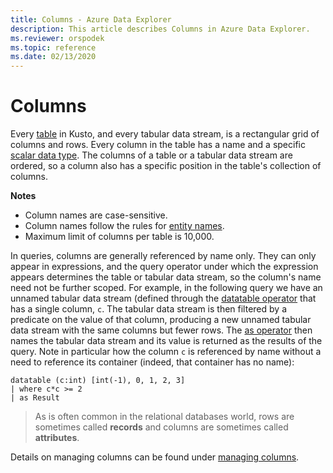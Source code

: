 ```yaml
---
title: Columns - Azure Data Explorer
description: This article describes Columns in Azure Data Explorer.
ms.reviewer: orspodek
ms.topic: reference
ms.date: 02/13/2020
---
```

# Columns

Every [table](tables.md) in Kusto, and every tabular data stream, is a rectangular grid
of columns and rows. Every column in the table has a name and a specific
[scalar data type](../scalar-data-types/index.md). The columns of a table
or a tabular data stream are ordered, so a column also has a specific position
in the table's collection of columns.

**Notes**  

* Column names are case-sensitive.
* Column names follow the rules for [entity names](./entity-names.md).
* Maximum limit of columns per table is 10,000.

In queries, columns are generally referenced by name only. They can only appear
in expressions, and the query operator under which the expression appears
determines the table or tabular data stream, so the column's name need not be
further scoped. For example, in the following query we have an unnamed tabular
data stream (defined through the [datatable operator](../datatableoperator.md)
that has a single column, `c`. The tabular data stream is then filtered by a predicate on
the value of that column, producing a new unnamed tabular data stream with the
same columns but fewer rows. The [as operator](../asoperator.md) then names
the tabular data stream and its value is returned as the results of the query.
Note in particular how the column `c` is referenced by name without a need to
reference its container (indeed, that container has no name):

```kusto
datatable (c:int) [int(-1), 0, 1, 2, 3]
| where c*c >= 2
| as Result
```

> As is often common in the relational databases world,
  rows are sometimes called **records** and columns are sometimes called
  **attributes**.

Details on managing columns can be found under [managing columns](../../management/columns.md).
